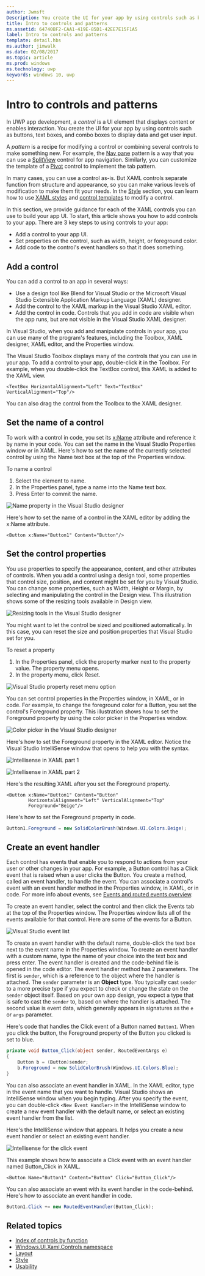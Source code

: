---author: JwmsftDescription: You create the UI for your app by using controls such as buttons, text boxes, and combo boxes to display data and get user input. Here, we show you how to add controls to your app.title: Intro to controls and patternsms.assetid: 64740BF2-CAA1-419E-85D1-42EE7E15F1A5label: Intro to controls and patternstemplate: detail.hbsms.author: jimwalkms.date: 02/08/2017ms.topic: articlems.prod: windowsms.technology: uwpkeywords: windows 10, uwp---# Intro to controls and patterns<link rel="stylesheet" href="https://az835927.vo.msecnd.net/sites/uwp/Resources/css/custom.css"> In UWP app development, a *control* is a UI element that displays content or enables interaction. You create the UI for your app by using controls such as buttons, text boxes, and combo boxes to display data and get user input.A *pattern* is a recipe for modifying a control or combining several controls to make something new. For example, the [Nav pane](nav-pane.md) pattern is a way that you can use a [SplitView](split-view.md) control for app navigation. Similarly, you can customize the template of a [Pivot](tabs-pivot.md) control to implement the tab pattern.In many cases, you can use a control as-is. But XAML controls separate function from structure and appearance, so you can make various levels of modification to make them fit your needs. In the [Style](../style/index.md) section, you can learn how to use [XAML styles](xaml-styles.md) and [control templates](control-templates.md) to modify a control.In this section, we provide guidance for each of the XAML controls you can use to build your app UI. To start, this article shows you how to add controls to your app. There are 3 key steps to using controls to your app: - Add a control to your app UI. - Set properties on the control, such as width, height, or foreground color. - Add code to the control's event handlers so that it does something. ## Add a controlYou can add a control to an app in several ways: - Use a design tool like Blend for Visual Studio or the Microsoft Visual Studio Extensible Application Markup Language (XAML) designer. - Add the control to the XAML markup in the Visual Studio XAML editor. - Add the control in code. Controls that you add in code are visible when the app runs, but are not visible in the Visual Studio XAML designer.In Visual Studio, when you add and manipulate controls in your app, you can use many of the program's features, including the Toolbox, XAML designer, XAML editor, and the Properties window. The Visual Studio Toolbox displays many of the controls that you can use in your app. To add a control to your app, double-click it in the Toolbox. For example, when you double-click the TextBox control, this XAML is added to the XAML view. ```xaml<TextBox HorizontalAlignment="Left" Text="TextBox" VerticalAlignment="Top"/>```You can also drag the control from the Toolbox to the XAML designer.## Set the name of a control To work with a control in code, you set its [x:Name](../xaml-platform/x-name-attribute.md) attribute and reference it by name in your code. You can set the name in the Visual Studio Properties window or in XAML. Here's how to set the name of the currently selected control by using the Name text box at the top of the Properties window. To name a control1. Select the element to name.2. In the Properties panel, type a name into the Name text box.3. Press Enter to commit the name.![Name property in the Visual Studio designer](images/add-controls-control-name-designer.png)Here's how to set the name of a control in the XAML editor by adding the x:Name attribute.```xaml<Button x:Name="Button1" Content="Button"/>```## Set the control properties You use properties to specify the appearance, content, and other attributes of controls. When you add a control using a design tool, some properties that control size, position, and content might be set for you by Visual Studio. You can change some properties, such as Width, Height or Margin, by selecting and manipulating the control in the Design view. This illustration shows some of the resizing tools available in Design view. ![Resizing tools in the Visual Studio designer](images/add-controls-resizing-designer.png)You might want to let the control be sized and positioned automatically. In this case, you can reset the size and position properties that Visual Studio set for you.To reset a property1. In the Properties panel, click the property marker next to the property value. The property menu opens.2. In the property menu, click Reset.![Visual Studio property reset menu option](images/add-controls-property-reset.png)You can set control properties in the Properties window, in XAML, or in code. For example, to change the foreground color for a Button, you set the control's Foreground property. This illustration shows how to set the Foreground property by using the color picker in the Properties window. ![Color picker in the Visual Studio designer](images/add-controls-foreground-designer.png)Here's how to set the Foreground property in the XAML editor. Notice the Visual Studio IntelliSense window that opens to help you with the syntax. ![Intellisense in XAML part 1](images/add-controls-foreground-xaml.png)![Intellisense in XAML part 2](images/add-controls-foreground-xaml-2.png)Here's the resulting XAML after you set the Foreground property. ```xaml<Button x:Name="Button1" Content="Button"         HorizontalAlignment="Left" VerticalAlignment="Top"        Foreground="Beige"/>```Here's how to set the Foreground property in code. ```csharpButton1.Foreground = new SolidColorBrush(Windows.UI.Colors.Beige);```## Create an event handler Each control has events that enable you to respond to actions from your user or other changes in your app. For example, a Button control has a Click event that is raised when a user clicks the Button. You create a method, called an event handler, to handle the event. You can associate a control's event with an event handler method in the Properties window, in XAML, or in code. For more info about events, see [Events and routed events overview](../xaml-platform/events-and-routed-events-overview.md).To create an event handler, select the control and then click the Events tab at the top of the Properties window. The Properties window lists all of the events available for that control. Here are some of the events for a Button.![Visual Studio event list](images/add-controls-add-event-designer.png)To create an event handler with the default name, double-click the text box next to the event name in the Properties window. To create an event handler with a custom name, type the name of your choice into the text box and press enter. The event handler is created and the code-behind file is opened in the code editor. The event handler method has 2 parameters. The first is `sender`, which is a reference to the object where the handler is attached. The `sender` parameter is an **Object** type. You typically cast `sender` to a more precise type if you expect to check or change the state on the `sender` object itself. Based on your own app design, you expect a type that is safe to cast the `sender` to, based on where the handler is attached. The second value is event data, which generally appears in signatures as the `e` or `args` parameter.Here's code that handles the Click event of a Button named `Button1`. When you click the button, the Foreground property of the Button you clicked is set to blue. ```csharpprivate void Button_Click(object sender, RoutedEventArgs e){    Button b = (Button)sender;    b.Foreground = new SolidColorBrush(Windows.UI.Colors.Blue);}```You can also associate an event handler in XAML. In the XAML editor, type in the event name that you want to handle. Visual Studio shows an IntelliSense window when you begin typing. After you specify the event, you can double-click `<New Event Handler>` in the IntelliSense window to create a new event handler with the default name, or select an existing event handler from the list. Here's the IntelliSense window that appears. It helps you create a new event handler or select an existing event handler.![Intellisense for the click event](images/add-controls-add-event-xaml.png)This example shows how to associate a Click event with an event handler named Button_Click in XAML. ```xaml<Button Name="Button1" Content="Button" Click="Button_Click"/>```You can also associate an event with its event handler in the code-behind. Here's how to associate an event handler in code.```csharpButton1.Click += new RoutedEventHandler(Button_Click);```## Related topics- 	[Index of controls by function](controls-by-function.md)- 	[Windows.UI.Xaml.Controls namespace](https://msdn.microsoft.com/library/windows/apps/windows.ui.xaml.controls.aspx)- 	[Layout](../layout/index.md)- 	[Style](../style/index.md)- 	[Usability](../usability/index.md)